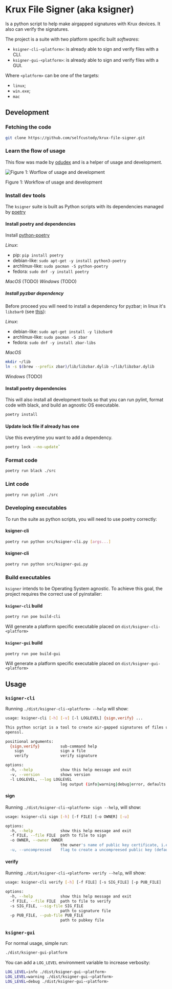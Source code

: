# Krux File Signer (aka __ksigner__)

Is a python script to help make airgapped signatures with Krux devices.
It also can verify the signatures.

The project is a suite with two platform specific built _softwares_:

* `ksigner-cli-<platform>`: is already able to sign and verify files with a CLI.
* `ksigner-gui-<platform>`: is already able to sign and verify files with a GUI.

Where `<platform>` can be one of the targets:

- `linux`;
- `win.exe`;
- `mac`

## Development

### Fetching the code

```bash
git clone https://github.com/selfcustody/krux-file-signer.git
```

### Learn the flow of usage

This flow was made by [odudex](https://github.com/odudex) and is a helper of usage and development.

<div>
  <image
    title="worflow"
    alt="Figure 1: Worflow of usage and development"
    src="assets/flow.jpg"
  >
  <p>Figure 1: Workflow of usage and development</p>
</div>

### Install dev tools

The `ksigner` suite is built as Python scripts with its dependencies
managed by [poetry](https://python-poetry.org/)


#### Install poetry and dependencies

Install [python-poetry](https://python-poetry.org/docs/)

*Linux*:

- pip: `pip install poetry`
- debian-like: `sudo apt-get -y install python3-poetry`
- archlinux-like: `sudo pacman -S python-poetry`
- fedora: `sudo dnf -y install poetry`

*MacOS* (TODO)
*Windows* (TODO)

##### Install pyzbar dependency

Before proceed you will need to install a dependency for pyzbar; in linux
it's `libzbar0` (see [this](https://stackoverflow.com/questions/63217735/import-pyzbar-pyzbar-unable-to-find-zbar-shared-library#63223900)):

*Linux*:

- debian-like: `sudo apt-get install -y libzbar0`
- archlinux-like: `sudo pacman -S zbar`
- fedora: `sudo dnf -y install zbar-libs`

*MacOS*

```bash
mkdir ~/lib
ln -s $(brew --prefix zbar)/lib/libzbar.dylib ~/lib/libzbar.dylib 
```

*Windows* (TODO)

#### Install poetry dependencies

This will also install all development tools so that you can run pylint,
format code with black, and build an agnostic OS executable. 

```bash
poetry install
```

#### Update lock file if already has one

Use this everytime you want to add a dependency.

```bash
poetry lock --no-update`
```

### Format code

```bash
poetry run black ./src
```

### Lint code

```bash
poetry run pylint ./src
```

### Developing executables

To run the suite as python scripts, you will need to use poetry correctly:

#### ksigner-cli

```bash
poetry run python src/ksigner-cli.py [args...]
```

#### ksigner-cli

```bash
poetry run python src/ksigner-gui.py
```

### Build executables

`ksigner` intends to be Operating System agnostic.
To achieve this goal, the project requires the correct use of pyinstaller:

#### `ksigner-cli` build

```bash
poetry run poe build-cli
```

Will generate a platform specific executable placed on `dist/ksigner-cli-<platform>`

#### `ksigner-gui` build

```bash
poetry run poe build-gui
```

Will generate a platform specific executable placed on `dist/ksigner-gui-<platform>`

## Usage

### `ksigner-cli`

Running `./dist/ksigner-cli-<platform> --help` will show:

```bash
usage: ksigner-cli [-h] [-v] [-l LOGLEVEL] {sign,verify} ...

This python script is a tool to create air-gapped signatures of files using Krux, converting hexadecimal public keys exported from Krux to public key certificates in base64 format, in a way that signatures can be verified using
openssl.

positional arguments:
  {sign,verify}         sub-command help
    sign                sign a file
    verify              verify signature

options:
  -h, --help            show this help message and exit
  -v, --version         shows version
  -l LOGLEVEL, --log LOGLEVEL
                        log output (info|warning|debug|error, defaults to 'info')
```

#### sign

Running `./dist/ksigner-cli-<platform> sign --help`, will show:

```bash
usage: ksigner-cli sign [-h] [-f FILE] [-o OWNER] [-u]

options:
  -h, --help            show this help message and exit
  -f FILE, --file FILE  path to file to sign
  -o OWNER, --owner OWNER
                        the owner's name of public key certificate, i.e, the .pem file (default: 'pubkey')
  -u, --uncompressed    flag to create a uncompreesed public key (default: False)
```

#### verify

Running `./dist/ksigner-cli-<platform> verify --help`, will show:

```bash
usage: ksigner-cli verify [-h] [-f FILE] [-s SIG_FILE] [-p PUB_FILE]

options:
  -h, --help            show this help message and exit
  -f FILE, --file FILE  path to file to verify
  -s SIG_FILE, --sig-file SIG_FILE
                        path to signature file
  -p PUB_FILE, --pub-file PUB_FILE
                        path to pubkey file
```

### `ksigner-gui`

For normal usage, simple run:

```bash
./dist/ksigner-gui-platform
```

You can add a `LOG_LEVEL` environment variable to increase verbosity:

```bash
LOG_LEVEL=info ./dist/ksigner-gui-<platform>
LOG_LEVEL=warning ./dist/ksigner-gui-<platform>
LOG_LEVEL=debug ./dist/ksigner-gui-<platform>
```
